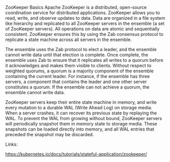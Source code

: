 ZooKeeper Basics
Apache ZooKeeper is a distributed, open-source coordination service for distributed applications. ZooKeeper allows you to read, write, and observe updates to data. Data are organized in a file system like hierarchy and replicated to all ZooKeeper servers in the ensemble (a set of ZooKeeper servers). All operations on data are atomic and sequentially consistent. ZooKeeper ensures this by using the Zab consensus protocol to replicate a state machine across all servers in the ensemble.

The ensemble uses the Zab protocol to elect a leader, and the ensemble cannot write data until that election is complete. Once complete, the ensemble uses Zab to ensure that it replicates all writes to a quorum before it acknowledges and makes them visible to clients. Without respect to weighted quorums, a quorum is a majority component of the ensemble containing the current leader. For instance, if the ensemble has three servers, a component that contains the leader and one other server constitutes a quorum. If the ensemble can not achieve a quorum, the ensemble cannot write data.

ZooKeeper servers keep their entire state machine in memory, and write every mutation to a durable WAL (Write Ahead Log) on storage media. When a server crashes, it can recover its previous state by replaying the WAL. To prevent the WAL from growing without bound, ZooKeeper servers will periodically snapshot them in memory state to storage media. These snapshots can be loaded directly into memory, and all WAL entries that preceded the snapshot may be discarded.

Links:

https://kubernetes.io/docs/tutorials/stateful-application/zookeeper/
